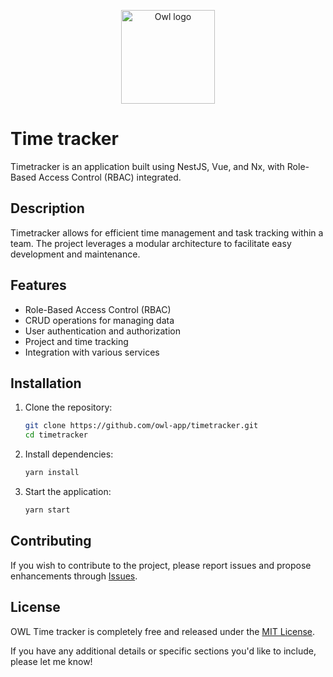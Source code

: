<p align="center">
    <img src="https://raw.githubusercontent.com/owl-app/time-tracker/refs/heads/main/libs/app/core/src/assets/logo.webp" width="150px" alt="Owl logo" />
</p>

# Time tracker

Timetracker is an application built using NestJS, Vue, and Nx, with Role-Based Access Control (RBAC) integrated.

## Description

Timetracker allows for efficient time management and task tracking within a team. The project leverages a modular architecture to facilitate easy development and maintenance.

## Features

- Role-Based Access Control (RBAC)
- CRUD operations for managing data
- User authentication and authorization
- Project and time tracking
- Integration with various services

## Installation

1. Clone the repository:

   ```bash
   git clone https://github.com/owl-app/timetracker.git
   cd timetracker
   ```

2. Install dependencies:

   ```bash
   yarn install
   ```

3. Start the application:
   ```bash
   yarn start
   ```

## Contributing

If you wish to contribute to the project, please report issues and propose enhancements through [Issues](https://github.com/owl-app/timetracker/issues).

## License

OWL Time tracker is completely free and released under the [MIT License](https://github.com/owl-app/time-tracker/blob/main/LICENSE).

If you have any additional details or specific sections you'd like to include, please let me know!

